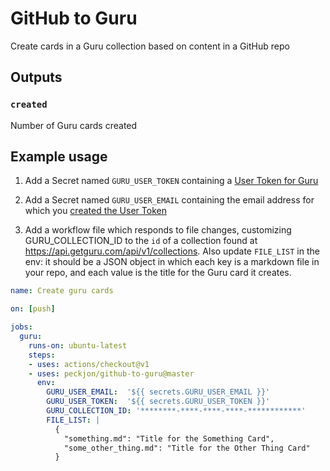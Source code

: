 # GitHub to Guru
Create cards in a Guru collection based on content in a GitHub repo

## Outputs

### `created`

Number of Guru cards created

## Example usage

1. Add a Secret named `GURU_USER_TOKEN` containing a [User Token for Guru](https://help.getguru.com/articles/XipkRKLi/Guru-API-Overview)

2. Add a Secret named `GURU_USER_EMAIL` containing the email address for which you [created the User Token](https://app.getguru.com/settings/api-access)

3. Add a workflow file which responds to file changes, customizing GURU_COLLECTION_ID to the `id` of a collection found at https://api.getguru.com/api/v1/collections. Also update `FILE_LIST` in the env: it should be a JSON object in which each key is a markdown file in your repo, and each value is the title for the Guru card it creates.

```yaml
name: Create guru cards

on: [push]

jobs:
  guru:
    runs-on: ubuntu-latest
    steps:
    - uses: actions/checkout@v1
    - uses: peckjon/github-to-guru@master
      env:
        GURU_USER_EMAIL:  '${{ secrets.GURU_USER_EMAIL }}'
        GURU_USER_TOKEN:  '${{ secrets.GURU_USER_TOKEN }}'
        GURU_COLLECTION_ID: '********-****-****-****-************'
        FILE_LIST: |
          {
            "something.md": "Title for the Something Card",
            "some_other_thing.md": "Title for the Other Thing Card"
          }
```
